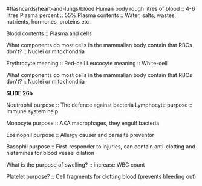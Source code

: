 #flashcards/heart-and-lungs/blood
Human body rough litres of blood :: 4-6 litres
Plasma percent :: 55%
Plasma contents :: Water, salts, wastes, nutrients, hormones, proteins etc.
<!--SR:!2023-11-26,1,230-->
Blood contents :: Plasma and cells

What components do most cells in the mammalian body contain that RBCs don't? :: Nuclei or mitochondria
<!--SR:!2023-11-26,1,230-->

Erythrocyte meaning :: Red-cell
Leucocyte meaning :: White-cell
<!--SR:!2023-11-26,1,230-->

What components do most cells in the mammalian body contain that RBCs don't? :: Nuclei or mitochondria
<!--SR:!2023-11-26,1,230-->
**SLIDE 26b**

Neutrophil purpose :: The defence against bacteria
Lymphocyte purpose :: Immune system help
<!--SR:!2023-11-26,1,230-->
Monocyte purpose :: AKA macrophages, they engulf bacteria
<!--SR:!2023-11-26,1,230-->
Eosinophil purpose :: Allergy causer and parasite preventor
<!--SR:!2023-11-26,1,230-->
Basophil purpose :: First-responder to injuries, can contain anti-clotting and histamines for blood vessel dilation
<!--SR:!2023-11-26,1,230-->
What is the purpose of swelling? :: increase WBC count
<!--SR:!2023-11-28,3,250-->
Platelet purpose? :: Cell fragments for clotting blood (prevents bleeding out)
